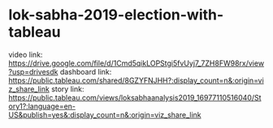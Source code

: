 # lok-sabha-2019-election-with-tableau
video link: https://drive.google.com/file/d/1Cmd5qikLOPStgi5fvUyj7_7ZH8FW98rx/view?usp=drivesdk
dashboard link: https://public.tableau.com/shared/8GZYFNJHH?:display_count=n&:origin=viz_share_link
story link: https://public.tableau.com/views/loksabhaanalysis2019_16977110516040/Story1?:language=en-US&publish=yes&:display_count=n&:origin=viz_share_link

